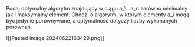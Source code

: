 Podaj optymalny algorytm znajdujący w ciągu a_1...a_n zarówno minimalny jak i maksymalny element. Chodzi o algorytm, w którym elementy a_i mogą być jedynie porównywane, a optymalność dotyczy liczby wykonanych porównań.

![[Pasted image 20240622163429.png]]

